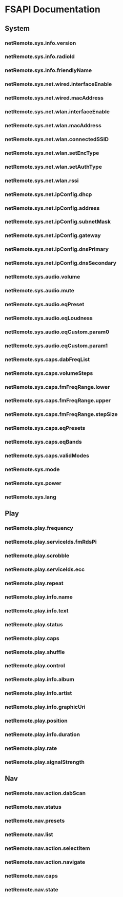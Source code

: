 # FSAPI Documentation

## System

### netRemote.sys.info.version

### netRemote.sys.info.radioId

### netRemote.sys.info.friendlyName

### netRemote.sys.net.wired.interfaceEnable

### netRemote.sys.net.wired.macAddress

### netRemote.sys.net.wlan.interfaceEnable

### netRemote.sys.net.wlan.macAddress

### netRemote.sys.net.wlan.connectedSSID

### netRemote.sys.net.wlan.setEncType

### netRemote.sys.net.wlan.setAuthType

### netRemote.sys.net.wlan.rssi

### netRemote.sys.net.ipConfig.dhcp

### netRemote.sys.net.ipConfig.address

### netRemote.sys.net.ipConfig.subnetMask

### netRemote.sys.net.ipConfig.gateway

### netRemote.sys.net.ipConfig.dnsPrimary

### netRemote.sys.net.ipConfig.dnsSecondary

### netRemote.sys.audio.volume

### netRemote.sys.audio.mute

### netRemote.sys.audio.eqPreset

### netRemote.sys.audio.eqLoudness

### netRemote.sys.audio.eqCustom.param0

### netRemote.sys.audio.eqCustom.param1

### netRemote.sys.caps.dabFreqList

### netRemote.sys.caps.volumeSteps

### netRemote.sys.caps.fmFreqRange.lower

### netRemote.sys.caps.fmFreqRange.upper

### netRemote.sys.caps.fmFreqRange.stepSize

### netRemote.sys.caps.eqPresets

### netRemote.sys.caps.eqBands

### netRemote.sys.caps.validModes

### netRemote.sys.mode

### netRemote.sys.power

### netRemote.sys.lang

## Play

### netRemote.play.frequency

### netRemote.play.serviceIds.fmRdsPi

### netRemote.play.scrobble

### netRemote.play.serviceIds.ecc

### netRemote.play.repeat

### netRemote.play.info.name

### netRemote.play.info.text

### netRemote.play.status

### netRemote.play.caps

### netRemote.play.shuffle

### netRemote.play.control

### netRemote.play.info.album

### netRemote.play.info.artist

### netRemote.play.info.graphicUri

### netRemote.play.position

### netRemote.play.info.duration

### netRemote.play.rate

### netRemote.play.signalStrength

## Nav

### netRemote.nav.action.dabScan

### netRemote.nav.status

### netRemote.nav.presets

### netRemote.nav.list
           
### netRemote.nav.action.selectItem

### netRemote.nav.action.navigate

### netRemote.nav.caps

### netRemote.nav.state
